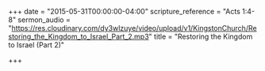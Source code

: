 +++
date = "2015-05-31T00:00:00-04:00"
scripture_reference = "Acts 1:4-8"
sermon_audio = "https://res.cloudinary.com/dy3wlzuye/video/upload/v1/KingstonChurch/Restoring_the_Kingdom_to_Israel_Part_2.mp3"
title = "Restoring the Kingdom to Israel (Part 2)"

+++
